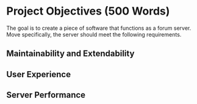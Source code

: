 # Project Objectives (500 Words)

<!-- What are the key goals of the project? -->

The goal is to create a piece of software that functions as a forum server.
Move specifically,
the server should meet the following requirements.

## Maintainability and Extendability

## User Experience

## Server Performance
